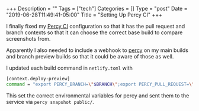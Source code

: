 +++
Description = ""
Tags = ["tech"]
Categories = []
Type = "post"
Date = "2019-06-28T11:49:41-05:00"
Title = "Setting Up Percy CI"
+++

I finally fixed my [Percy CI](https://percy.io) configuration so that it has the pull request and branch contexts so that it can choose the correct base build to compare screenshots from.

Apparently I also needed to include a webhook to [percy](https://percy.io) on my main builds and branch preview builds so that it could be aware of those as well.

I updated each build command in `netlify.toml` with

```bash
[context.deploy-preview]
command = "export PERCY_BRANCH=\"$BRANCH\";export PERCY_PULL_REQUEST=\"$REVIEW_ID\";hugo --buildFuture -b $DEPLOY_PRIME_URL && percy snapshot public/"
```

This set the correct environmental variables for percy and sent them to the service via `percy snapshot public/`.
